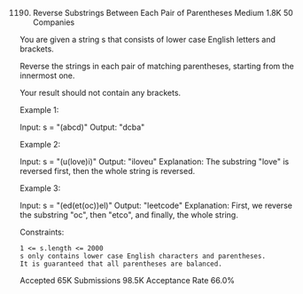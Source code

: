 1190. Reverse Substrings Between Each Pair of Parentheses
Medium
1.8K
50
Companies

You are given a string s that consists of lower case English letters and brackets.

Reverse the strings in each pair of matching parentheses, starting from the innermost one.

Your result should not contain any brackets.

 

Example 1:

Input: s = "(abcd)"
Output: "dcba"

Example 2:

Input: s = "(u(love)i)"
Output: "iloveu"
Explanation: The substring "love" is reversed first, then the whole string is reversed.

Example 3:

Input: s = "(ed(et(oc))el)"
Output: "leetcode"
Explanation: First, we reverse the substring "oc", then "etco", and finally, the whole string.

 

Constraints:

    1 <= s.length <= 2000
    s only contains lower case English characters and parentheses.
    It is guaranteed that all parentheses are balanced.

Accepted
65K
Submissions
98.5K
Acceptance Rate
66.0%
